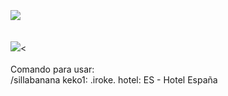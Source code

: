 <br>
<br>
<br>
<img src="https://i.imgur.com/s1963iX.png">

<br>
<br>
<br>
<img src="https://i.imgur.com/kPTuaFD.png"><
<br>
<br>
Comando para usar:
<br>
/sillabanana keko1: .iroke. hotel: ES - Hotel España

